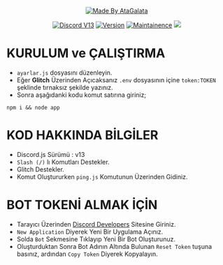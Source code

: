 <p align="center">
  <a href="https://instagram.com/dxmr_ayberkk"><img title="Made By AtaGalata" src="https://img.shields.io/badge/Made%20By-AtaGalata-green?style=for-the-badge"></a>
</p>
<p align="center">
  <a href="https://discord.com/users/626847465601236992"><img title="Discord V13" src="https://img.shields.io/badge/Code-Discord%20V13%20Bot-blue"></a>
  <a href="https://github.com/AtaGalata/discord.js-v12-bosaltyapi"><img title="Version" src="https://img.shields.io/badge/Version-1.0.0-blue"></a>
  <a href="https://github.com/AtaGalata/"><img title="Maintainence" src="https://img.shields.io/badge/Bakımlı%20mı%3F-Evet-blue"></a>
   <a href="https://visitcount.itsvg.in">
    <img src="https://visitcount.itsvg.in/api?id=AtaGalata4&label=Ziyaret%C3%A7i%20Say%C4%B1s%C4%B1&color=12&icon=0&pretty=false" />
  </a>
</p>

# KURULUM ve ÇALIŞTIRMA

* `ayarlar.js` dosyasını düzenleyin.
* Eğer **Glitch** Üzerinden Açıcaksanız `.env` dosyasının içine `token:TOKEN` şeklinde tırnaksız şekilde yazınız.
* Sonra aşağıdanki kodu komut satırına giriniz;


```
npm i && node app
```

# KOD HAKKINDA BİLGİLER

* Discord.js Sürümü : v13
* `Slash (/)` lı Komutları Destekler.
* Glitch Destekler.
* Komut Oluştururken `ping.js` Komutunun Üzerinden Gidiniz.

# BOT TOKENİ ALMAK İÇİN

* Tarayıcı Üzerinden [Discord Developers](https://discord.com/app) Sitesine Giriniz.
* `New Application` Diyerek Yeni Bir Uygulama Açınız.
* Solda `Bot` Sekmesine Tıklayıp Yeni Bir Bot Oluşturunuz.
* Oluşturduktan Sonra Bot Adının Altında Bulunan `Reset Token` tuşuna basınız, ardından `Copy Token` Diyerek Kopyalayın.


